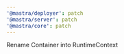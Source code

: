 ```yaml
---
'@mastra/deployer': patch
'@mastra/server': patch
'@mastra/core': patch
---
```


Rename Container into RuntimeContext
